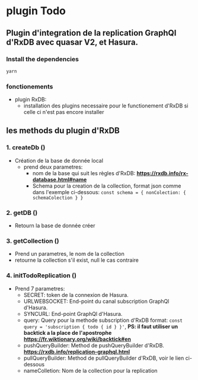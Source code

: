 # plugin Todo

## Plugin d'integration de la replication GraphQl d'RxDB avec quasar V2, et Hasura. 

### Install the dependencies

```bash
yarn
```

### fonctionements

- plugin RxDB:
  - installation des plugins necessaire pour le functionement d'RxDB si celle ci n'est pas encore installer

## les methods du plugin d'RxDB

### 1. createDb ()

- Création de la base de donnée local
  - prend deux parametres:
    - nom de la base qui suit les règles d'RxDB: **https://rxdb.info/rx-database.html#name**
    - Schema pour la creation de la collection, format json comme dans l'exemple ci-dessous:
      `const schema = { nonColection: { schemaColection } }`

### 2. getDB ()

- Retourn la base de donnée créer

### 3. getCollection ()

- Prend un parametres, le nom de la collection
- retourne la collection s'il exist, null le cas contraire

### 4. initTodoReplication ()

- Prend 7 parametres:
  - SECRET: token de la connexion de Hasura.
  - URLWEBSOCKET: End-point du canal subscription GraphQl d'Hasura.
  - SYNCURL: End-point GraphQl d'Hasura.
  - query: Query pour la methode subscription d'RxDB format: `const query = 'subscription { todo { id } }'`,
    **PS: il faut utiliser un backtick a la place de l'apostrophe https://fr.wiktionary.org/wiki/backtick#en**
  - pushQueryBuilder: Method de pushQueryBuilder d'RxDB. **https://rxdb.info/replication-graphql.html**
  - pullQueryBuilder: Method de pullQueryBuilder d'RxDB, voir le lien ci-dessous
  - nameColletion: Nom de la collection pour la replication
